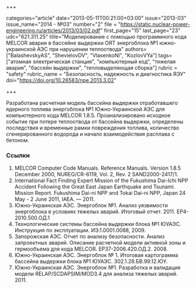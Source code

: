 +++

categories="article"
date="2013-05-11T00:21:00+03:00"
issue="2013-03"
issue_name="2014 - №03"
number="2"
file = "https://static.nuclear-power-engineering.ru/articles/2013/03/02.pdf"
first_page="15"
last_page="23"
udc="621.311.25"
title="Моделирование с помощью программного кода MELCOR аварии в бассейне выдержки ОЯТ энергоблока №1 южно-украинской АЭС при нарушении теплоотвода"
authors=["BalashevskyАS", "ShevielovDV", "VlasenkoNI", "KozlovVYa"]
tags=["атомная электрическая станция", "компьютерный код", "тяжелая авария", "бассейн выдержки", "тепловыделяющая сборка"]
rubric = "safety"
rubric_name = "Безопасность, надежность и диагностика ЯЭУ"
doi="https://doi.org/10.26583/npe.2013.3.02"

+++

Разработана расчетная модель бассейна выдержки отработавшего ядерного топлива энергоблока №1 Южно-Украинской АЭС для компьютерного кода MELCOR 1.8.5. Проанализировано исходное событие при потере теплоотвода от бассейна выдержки, определены последствия и временные рамки повреждения топлива, количество сгенерированного водорода и начало взаимодействия расплава с бетоном.

### Ссылки

1. MELCOR Computer Code Manuals. Reference Manuals. Version 1.8.5 December 2000, NUREG/CR-6119, Vol. 2, Rev. 2 SAND2000-2417/1.
2. International Fact Finding Expert Mission of the Fukushima Dai-Ichi NPP Accident Following the Great East Japan Earthquake and Tsunami. Mission Report. Fukushima Dai-ni NPP and Tokai Dai-ni NPP, Japan 24 May - 2 June 2011, IAEA. — 2011.
3. Южно-Украинская АЭС. Энергоблок №1. Анализ уязвимости энергоблока в условиях тяжелых аварий. Итоговый отчет. 2011. ЕР4-2010.500.ОД.1
4. Технологические системы бассейна выдержки блока №1 ЮУАЭС. Инструкция по эксплуатации. ИЭ.1.0001.0088, 2009.
5. Запорожская АЭС. Отчет по анализу безопасности. Анализ запроектных аварий. Описание расчетной модели активной зоны и гермообъема для кода MELCOR. ЕР37-2006.420.ОД.2. 2008.
6. Южно-Украинская АЭС. Энергоблок № 1. Итоговая картограмма бассейна выдержки блока №1 ЮУАЭС. 302.1.28.БВ.99.12.ЮУ.
7. Южно-Украинская АЭС. Энергоблок №1. Разработка и валидация модели RELAP/SCDAPSIM/MOD3.4 для анализа тяжелых аварий. 2011.